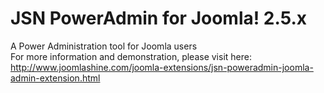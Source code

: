 # JSN PowerAdmin for Joomla! 2.5.x
A Power Administration tool for Joomla users
<br>
For more information and demonstration, please visit here: http://www.joomlashine.com/joomla-extensions/jsn-poweradmin-joomla-admin-extension.html
